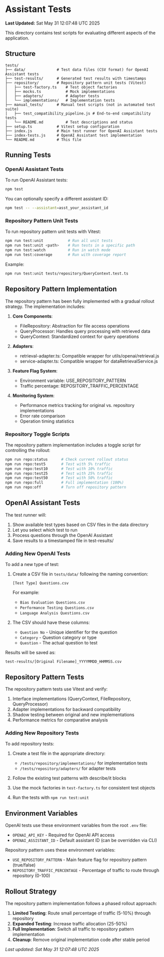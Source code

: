 # Assistant Tests

**Last Updated:** Sat May 31 12:07:48 UTC 2025

This directory contains test scripts for evaluating different aspects of the application.

## Structure

```
tests/
├── data/              # Test data files (CSV format) for OpenAI Assistant tests
├── test-results/      # Generated test results with timestamps
├── repository/        # Repository pattern unit tests (Vitest)
│   ├── test-factory.ts    # Test object factories
│   ├── mocks.ts           # Mock implementations
│   ├── adapters/          # Adapter tests
│   └── implementations/   # Implementation tests
├── manual_tests/      # Manual test scripts (not in automated test suite)
│   ├── test_compatibility_pipeline.js # End-to-end compatibility tests
│   └── README.md          # Test descriptions and status
├── setup.ts           # Vitest setup configuration
├── index.js           # Main test runner for OpenAI Assistant tests
├── index-tests.js     # OpenAI Assistant test implementation
└── README.md          # This file
```

## Running Tests

### OpenAI Assistant Tests

To run OpenAI Assistant tests:

```bash
npm test
```

You can optionally specify a different assistant ID:

```bash
npm test -- --assistant=asst_your_assistant_id
```

### Repository Pattern Unit Tests

To run repository pattern unit tests with Vitest:

```bash
npm run test:unit           # Run all unit tests
npm run test:unit <path>    # Run tests in a specific path
npm run test:watch          # Run in watch mode
npm run test:coverage       # Run with coverage report
```

Example:

```bash
npm run test:unit tests/repository/QueryContext.test.ts
```

## Repository Pattern Implementation

The repository pattern has been fully implemented with a gradual rollout strategy. The implementation includes:

1. **Core Components**:

   - FileRepository: Abstraction for file access operations
   - QueryProcessor: Handles query processing with retrieved data
   - QueryContext: Standardized context for query operations

2. **Adapters**:

   - retrieval-adapter.ts: Compatible wrapper for utils/openai/retrieval.js
   - service-adapter.ts: Compatible wrapper for dataRetrievalService.js

3. **Feature Flag System**:

   - Environment variable: USE_REPOSITORY_PATTERN
   - Traffic percentage: REPOSITORY_TRAFFIC_PERCENTAGE

4. **Monitoring System**:
   - Performance metrics tracking for original vs. repository implementations
   - Error rate comparison
   - Operation timing statistics

### Repository Toggle Scripts

The repository pattern implementation includes a toggle script for controlling the rollout:

```bash
npm run repo:status      # Check current rollout status
npm run repo:test5       # Test with 5% traffic
npm run repo:test10      # Test with 10% traffic
npm run repo:test25      # Test with 25% traffic
npm run repo:test50      # Test with 50% traffic
npm run repo:full        # Full implementation (100%)
npm run repo:off         # Turn off repository pattern
```

## OpenAI Assistant Tests

The test runner will:

1. Show available test types based on CSV files in the data directory
2. Let you select which test to run
3. Process questions through the OpenAI Assistant
4. Save results to a timestamped file in test-results/

### Adding New OpenAI Tests

To add a new type of test:

1. Create a CSV file in `tests/data/` following the naming convention:

   ```
   [Test Type] Questions.csv
   ```

   For example:

   - `Bias Evaluation Questions.csv`
   - `Performance Testing Questions.csv`
   - `Language Analysis Questions.csv`

2. The CSV should have these columns:
   - `Question No` - Unique identifier for the question
   - `Category` - Question category or type
   - `Question` - The actual question to test

Results will be saved as:

```
test-results/[Original Filename]_YYYYMMDD_HHMMSS.csv
```

## Repository Pattern Tests

The repository pattern tests use Vitest and verify:

1. Interface implementations (QueryContext, FileRepository, QueryProcessor)
2. Adapter implementations for backward compatibility
3. Shadow testing between original and new implementations
4. Performance metrics for comparative analysis

### Adding New Repository Tests

To add repository tests:

1. Create a test file in the appropriate directory:

   - `/tests/repository/implementations/` for implementation tests
   - `/tests/repository/adapters/` for adapter tests

2. Follow the existing test patterns with describe/it blocks
3. Use the mock factories in `test-factory.ts` for consistent test objects
4. Run the tests with `npm run test:unit`

## Environment Variables

OpenAI tests use these environment variables from the root `.env` file:

- `OPENAI_API_KEY` - Required for OpenAI API access
- `OPENAI_ASSISTANT_ID` - Default assistant ID (can be overridden via CLI)

Repository pattern uses these environment variables:

- `USE_REPOSITORY_PATTERN` - Main feature flag for repository pattern (true/false)
- `REPOSITORY_TRAFFIC_PERCENTAGE` - Percentage of traffic to route through repository (0-100)

## Rollout Strategy

The repository pattern implementation follows a phased rollout approach:

1. **Limited Testing**: Route small percentage of traffic (5-10%) through repository
2. **Expanded Testing**: Increase traffic allocation (25-50%)
3. **Full Implementation**: Switch all traffic to repository pattern implementation
4. **Cleanup**: Remove original implementation code after stable period


_Last updated: Sat May 31 12:07:48 UTC 2025_
